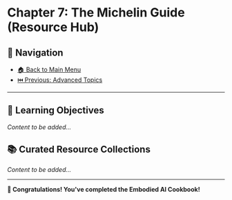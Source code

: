 # Chapter 7: The Michelin Guide (Resource Hub)

## 🧭 Navigation

- [🏠 Back to Main Menu](../../README.md)
- [⏮️ Previous: Advanced Topics](../06-advanced-topics/)

---

## 🎯 Learning Objectives
*Content to be added...*

## 📚 Curated Resource Collections
*Content to be added...*

---

**🎉 Congratulations! You've completed the Embodied AI Cookbook!** 